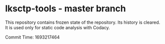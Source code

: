 # lksctp-tools - master branch

This repository contains frozen state of the repository.
Its history is cleared. It is used only for static code
analysis with Codacy.

Commit Time: 1693217464